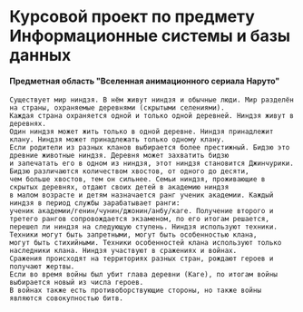 # Курсовой проект по предмету Информационные системы и базы данных

#### Предметная область "Вселенная анимационного сериала Наруто"

    Существует мир ниндзя. В нём живут ниндзя и обычные люди. Мир разделён на страны, охраняемые деревнями (скрытыми селениями).
    Каждая страна охраняется одной и только одной деревней. Ниндзя живут в деревнях. 
    Один ниндзя может жить только в одной деревне. Ниндзя принадлежит клану. Ниндзя может принадлежать только одному клану.
    Если родители из разных кланов выбирается более престижный. Бидзю это древние животные ниндзя. Деревня может захватить бидзю
    и запечатать его в одном из ниндзя, этот ниндзя становится Джинчурики. Бидзю различаются количеством хвостов, от одного до десяти,
    чем больше хвостов, тем он сильнее. Семьи ниндзя, проживающие в скрытых деревнях, отдают своих детей в академию ниндзя
    в малом возрасте и детям назначается ранг ученик академии. Каждый ниндзя в период службы зарабатывает ранги:
    ученик академии/генин/чунин/джонин/анбу/каге. Получение второго и третего рангов сопровождается экзаменом, по его итогам решается,
    перешел ли ниндзя на следующую ступень. Ниндзя используют техники. Техники могут быть запретными, могут быть особенностью клана,
    могут быть стихийными. Техники особенностей клана используют только наследники клана. Ниндзя участвуют в сражениях и войнах.
    Сражения происходят на территориях разных стран, рождают героев и получают жертвы.  
    Если во время войны был убит глава деревни (Каге), по итогам войны выбирается новый из числа героев. 
    В войнах также есть противоборствующие стороны, но также войны являются совокупностью битв.
